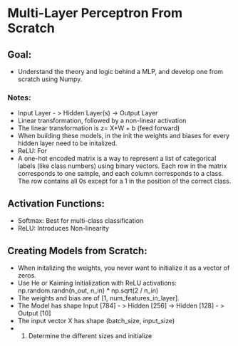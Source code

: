 # Multi-Layer Perceptron From Scratch
## Goal:
- Understand the theory and logic behind a MLP, and develop one from scratch using Numpy.

### Notes:
- Input Layer - > Hidden Layer(s) -> Output Layer
- Linear transformation, followed by a non-linear activation
- The linear transformation is z= X*W + b (feed forward)
- When building these models, in the init the weights and biases for every hidden layer need to be initalized.
- ReLU: For 
- A one-hot encoded matrix is a way to represent a list of categorical labels (like class numbers) using binary vectors. Each row in the matrix corresponds to one sample, and each column corresponds to a class. The row contains all 0s except for a 1 in the position of the correct class.

## Activation Functions:
- Softmax:  Best for multi-class classification
- ReLU: Introduces Non-linearity


## Creating Models from Scratch:
- When initalizing the weights, you never want to initialize it as a vector of zeros. 
- Use He or Kaiming Initialization with ReLU activations: np.random.randn(n_out, n_in) * np.sqrt(2 / n_in)
- The weights and bias are of [1, num_features_in_layer].
- The Model has shape Input [784] - > Hidden [256] -> Hidden [128] - > Output [10]
- The input vector X has shape (batch_size, input_size)
- 1. Determine the different sizes and initialize 

